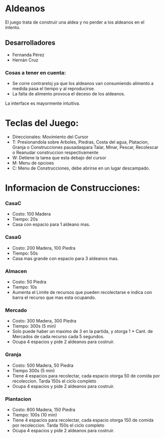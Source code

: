 # Aldeanos
El juego trata de construir una aldea y no perder a los aldeanos en el intento.

## Desarrolladores

- Fernanda Pérez
- Hernán Cruz

### Cosas a tener en cuenta:
- Se corre contrareloj ya que los aldeanos van consumiendo alimento a medida pasa el tiempo y al reproducirse.
- La falta de alimento provoca el deceso de los aldeanos.

La interface es mayormente intuitiva.

# Teclas del Juego:

- Direccionales: Movimiento del Cursor
- T: Presionandola sobre Arboles, Piedras, Costa del agua, Platacion, Granja o Construcciones pausadaspara Talar, Minar, Pescar, Recolescar o Reanudar construccion respectivamente 
- W: Detiene la tarea que esta debajo del cursor
- M: Menu de opcioes
- C: Menu de Construcciones, debe abrirse en un lugar descampado.

# Informacion de Construcciones:

### CasaC
- Costo: 100 Madera
- Tiempo: 20s
- Casa con espacio para 1 aldeano mas.

### CasaG
- Costo: 200 Madera, 100 Piedra
- Tiempo: 50s
- Casa mas grande con espacio para 3 aldeanos mas.

### Almacen
- Costo: 50 Piedra
- Tiempo: 10s
- Aumenta el Limite de recursos que pueden recolectarse e indica con barra el recurso que mas esta ocupando.

### Mercado
- Costo: 300 Madera, 300 Piedra
- Tiempo: 300s (5 min)
- Solo puede haber un maximo de 3 en la partida, y otorga 1 * Cant. de Mercados de cada recurso cada 5 segundos.
- Ocupa 4 espacios y pide 2 aldeanos para costruir. 

### Granja
- Costo: 500 Madera, 50 Piedra
- Tiempo 300s (5 min)
- Tiene 4 espacios para recolectar, cada espacio otorga 50 de comida por recoleccion. Tarda 150s el ciclo completo
- Ocupa 4 espacios y pide 2 aldeanos para costruir.

### Plantacion
- Costo: 800 Madera, 150 Piedra
- Tiempo: 100s (10 min)
- Tiene 4 espacios para recolectar, cada espacio otorga 150 de comida por recoleccion. Tarda 150s el ciclo completo
- Ocupa 4 espacios y pide 2 aldeanos para costruir.

